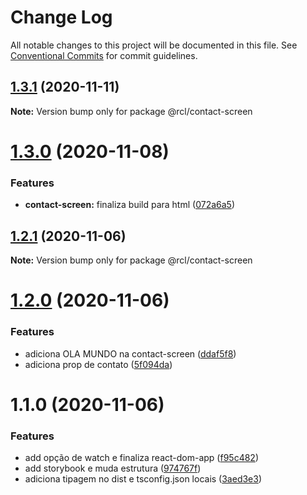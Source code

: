# Change Log

All notable changes to this project will be documented in this file.
See [Conventional Commits](https://conventionalcommits.org) for commit guidelines.

## [1.3.1](https://github.com/pdrmdrs/react-component-library/compare/@rcl/contact-screen@1.3.0...@rcl/contact-screen@1.3.1) (2020-11-11)

**Note:** Version bump only for package @rcl/contact-screen





# [1.3.0](https://github.com/pdrmdrs/react-component-library/compare/@rcl/contact-screen@1.2.1...@rcl/contact-screen@1.3.0) (2020-11-08)


### Features

* **contact-screen:** finaliza build para html ([072a6a5](https://github.com/pdrmdrs/react-component-library/commit/072a6a54826fca7c88047862f4bf532936ce1136))





## [1.2.1](https://github.com/pdrmdrs/react-component-library/compare/@rcl/contact-screen@1.2.0...@rcl/contact-screen@1.2.1) (2020-11-06)

**Note:** Version bump only for package @rcl/contact-screen





# [1.2.0](https://github.com/pdrmdrs/react-component-library/compare/@rcl/contact-screen@1.1.0...@rcl/contact-screen@1.2.0) (2020-11-06)


### Features

* adiciona OLA MUNDO na contact-screen ([ddaf5f8](https://github.com/pdrmdrs/react-component-library/commit/ddaf5f836281991d0d4664157ddeccdaf1280a69))
* adiciona prop de contato ([5f094da](https://github.com/pdrmdrs/react-component-library/commit/5f094da5b3f257d39fd5e9500b901efb305f0d4a))





# 1.1.0 (2020-11-06)


### Features

* add opção de watch e finaliza react-dom-app ([f95c482](https://github.com/pdrmdrs/react-component-library/commit/f95c4825b9997081253e16b2dd96093c266779b8))
* add storybook e muda estrutura ([974767f](https://github.com/pdrmdrs/react-component-library/commit/974767f4b88d2ef3b5a7ebafabcc6376b2736b5e))
* adiciona tipagem no dist e tsconfig.json locais ([3aed3e3](https://github.com/pdrmdrs/react-component-library/commit/3aed3e3de56bfdacd69a77da144bcbe51fca6b24))
